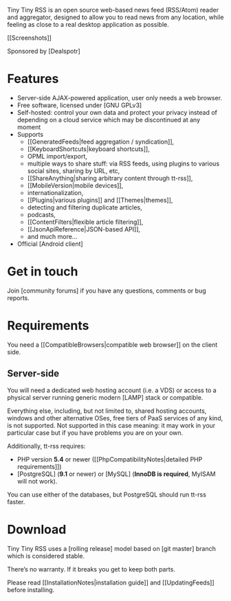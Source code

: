 Tiny Tiny RSS is an open source web-based news feed (RSS/Atom) reader
and aggregator, designed to allow you to read news from any location,
while feeling as close to a real desktop application as possible.

\[\[Screenshots\]\]

Sponsored by [Dealspotr]

Features
========

-   Server-side AJAX-powered application, user only needs a web browser.
-   Free software, licensed under [GNU GPLv3]
-   Self-hosted: control your own data and protect your privacy instead
    of depending on a cloud service which may be discontinued at any
    moment
-   Supports
    -   \[\[GeneratedFeeds|feed aggregation / syndication\]\],
    -   \[\[KeyboardShortcuts|keyboard shortcuts\]\],
    -   OPML import/export,
    -   multiple ways to share stuff: via RSS feeds, using plugins to
        various social sites, sharing by URL, etc,
    -   \[\[ShareAnything|sharing arbitrary content through tt-rss\]\],
    -   \[\[MobileVersion|mobile devices\]\],
    -   internationalization,
    -   \[\[Plugins|various plugins\]\] and \[\[Themes|themes\]\],
    -   detecting and filtering duplicate articles,
    -   podcasts,
    -   \[\[ContentFilters|flexible article filtering\]\],
    -   \[\[JsonApiReference|JSON-based API\]\],
    -   and much more…
-   Official [Android client]

Get in touch
============

Join [community forums] if you have any questions, comments or bug
reports.

Requirements
============

You need a \[\[CompatibleBrowsers|compatible web browser\]\] on the
client side.

Server-side
-----------

You will need a dedicated web hosting account (i.e. a VDS) or access to
a physical server running generic modern [LAMP] stack or compatible.

Everything else, including, but not limited to, shared hosting accounts,
windows and other alternative OSes, free tiers of PaaS services of any
kind, is not supported. Not supported in this case meaning: it may work
in your particular case but if you have problems you are on your own.

Additionally, tt-rss requires:

-   PHP version **5.4** or newer (\[\[PhpCompatibilityNotes|detailed
    PHP requirements\]\])
-   [PostgreSQL] (**9.1** or newer) or [MySQL] (**InnoDB is required**,
    MyISAM will not work).

You can use either of the databases, but PostgreSQL should run tt-rss
faster.

Download
========

Tiny Tiny RSS uses a [rolling release] model based on [git master]
branch which is considered stable.

There’s no warranty. If it breaks you get to keep both parts.

Please read \[\[InstallationNotes|installation guide\]\] and
\[\[UpdatingFeeds\]\] before installing.